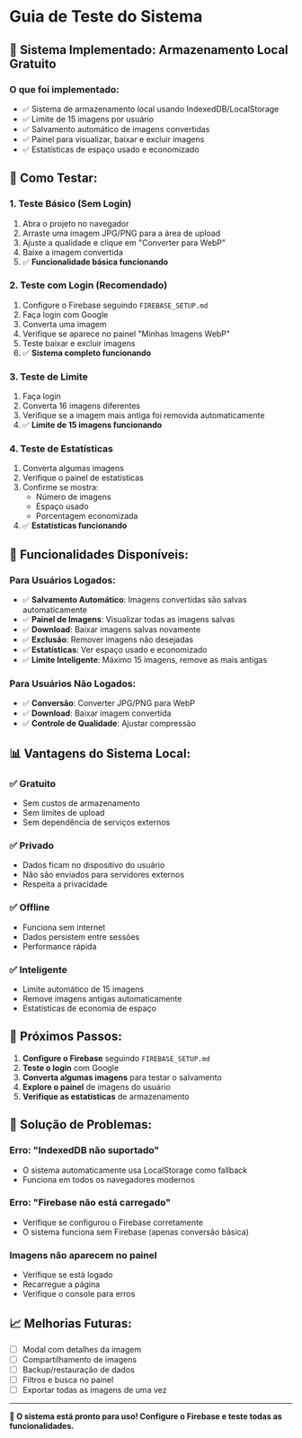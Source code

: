 # Guia de Teste do Sistema

## 🎯 **Sistema Implementado: Armazenamento Local Gratuito**

### **O que foi implementado:**
- ✅ Sistema de armazenamento local usando IndexedDB/LocalStorage
- ✅ Limite de 15 imagens por usuário
- ✅ Salvamento automático de imagens convertidas
- ✅ Painel para visualizar, baixar e excluir imagens
- ✅ Estatísticas de espaço usado e economizado

## 🧪 **Como Testar:**

### **1. Teste Básico (Sem Login)**
1. Abra o projeto no navegador
2. Arraste uma imagem JPG/PNG para a área de upload
3. Ajuste a qualidade e clique em "Converter para WebP"
4. Baixe a imagem convertida
5. ✅ **Funcionalidade básica funcionando**

### **2. Teste com Login (Recomendado)**
1. Configure o Firebase seguindo `FIREBASE_SETUP.md`
2. Faça login com Google
3. Converta uma imagem
4. Verifique se aparece no painel "Minhas Imagens WebP"
5. Teste baixar e excluir imagens
6. ✅ **Sistema completo funcionando**

### **3. Teste de Limite**
1. Faça login
2. Converta 16 imagens diferentes
3. Verifique se a imagem mais antiga foi removida automaticamente
4. ✅ **Limite de 15 imagens funcionando**

### **4. Teste de Estatísticas**
1. Converta algumas imagens
2. Verifique o painel de estatísticas
3. Confirme se mostra:
   - Número de imagens
   - Espaço usado
   - Porcentagem economizada
4. ✅ **Estatísticas funcionando**

## 🔧 **Funcionalidades Disponíveis:**

### **Para Usuários Logados:**
- ✅ **Salvamento Automático**: Imagens convertidas são salvas automaticamente
- ✅ **Painel de Imagens**: Visualizar todas as imagens salvas
- ✅ **Download**: Baixar imagens salvas novamente
- ✅ **Exclusão**: Remover imagens não desejadas
- ✅ **Estatísticas**: Ver espaço usado e economizado
- ✅ **Limite Inteligente**: Máximo 15 imagens, remove as mais antigas

### **Para Usuários Não Logados:**
- ✅ **Conversão**: Converter JPG/PNG para WebP
- ✅ **Download**: Baixar imagem convertida
- ✅ **Controle de Qualidade**: Ajustar compressão

## 📊 **Vantagens do Sistema Local:**

### **✅ Gratuito**
- Sem custos de armazenamento
- Sem limites de upload
- Sem dependência de serviços externos

### **✅ Privado**
- Dados ficam no dispositivo do usuário
- Não são enviados para servidores externos
- Respeita a privacidade

### **✅ Offline**
- Funciona sem internet
- Dados persistem entre sessões
- Performance rápida

### **✅ Inteligente**
- Limite automático de 15 imagens
- Remove imagens antigas automaticamente
- Estatísticas de economia de espaço

## 🚀 **Próximos Passos:**

1. **Configure o Firebase** seguindo `FIREBASE_SETUP.md`
2. **Teste o login** com Google
3. **Converta algumas imagens** para testar o salvamento
4. **Explore o painel** de imagens do usuário
5. **Verifique as estatísticas** de armazenamento

## 🐛 **Solução de Problemas:**

### **Erro: "IndexedDB não suportado"**
- O sistema automaticamente usa LocalStorage como fallback
- Funciona em todos os navegadores modernos

### **Erro: "Firebase não está carregado"**
- Verifique se configurou o Firebase corretamente
- O sistema funciona sem Firebase (apenas conversão básica)

### **Imagens não aparecem no painel**
- Verifique se está logado
- Recarregue a página
- Verifique o console para erros

## 📈 **Melhorias Futuras:**

- [ ] Modal com detalhes da imagem
- [ ] Compartilhamento de imagens
- [ ] Backup/restauração de dados
- [ ] Filtros e busca no painel
- [ ] Exportar todas as imagens de uma vez

---

**🎉 O sistema está pronto para uso! Configure o Firebase e teste todas as funcionalidades.** 